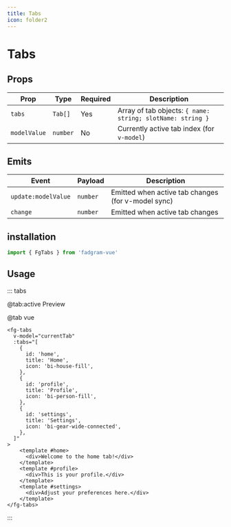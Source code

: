 ```yaml
---
title: Tabs
icon: folder2
---
```


<script setup lang="ts">
  import { ref } from 'vue'
  const tabs = [
    {
      id: "home",
      title: "Home",
      icon: "bi-house-fill",
    },
    {
      id: "profile",
      title: "Profile",
      icon: "bi-person-fill",
    },
    {
      id: "settings",
      title: "Settings",
      icon: "bi-gear-wide-connected",
    },
  ]
</script>

# Tabs

## Props

| Prop         | Type     | Required | Description                                                |
| ------------ | -------- | -------- | ---------------------------------------------------------- |
| `tabs`       | `Tab[]`  | Yes      | Array of tab objects: `{ name: string; slotName: string }` |
| `modelValue` | `number` | No       | Currently active tab index (for `v-model`)                 |

## Emits

| Event               | Payload  | Description                                        |
| ------------------- | -------- | -------------------------------------------------- |
| `update:modelValue` | `number` | Emitted when active tab changes (for v-model sync) |
| `change`            | `number` | Emitted when active tab changes                    |

## installation

```ts
import { FgTabs } from 'fadgram-vue'
```

## Usage

::: tabs

@tab:active Preview

<tabs-preview/>

@tab vue

```vue
<fg-tabs
  v-model="currentTab"
  :tabs="[
    {
      id: 'home',
      title: 'Home',
      icon: 'bi-house-fill',
    },
    {
      id: 'profile',
      title: 'Profile',
      icon: 'bi-person-fill',
    },
    {
      id: 'settings',
      title: 'Settings',
      icon: 'bi-gear-wide-connected',
    },
  ]"
>
    <template #home>
      <div>Welcome to the home tab!</div>
    </template>
    <template #profile>
      <div>This is your profile.</div>
    </template>
    <template #settings>
      <div>Adjust your preferences here.</div>
    </template>
</fg-tabs>
```

:::
